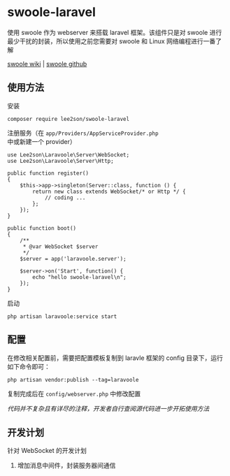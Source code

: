 # swoole-laravel
使用 swoole 作为 webserver 来搭载 laravel 框架。该组件只是对 swoole 进行最少干扰的封装，所以使用之前您需要对 swoole 和 Linux 网络编程进行一番了解

[swoole wiki](https://wiki.swoole.com/) |
[swoole github](https://github.com/swoole/swoole-src)

## 使用方法

安装

    composer require lee2son/swoole-laravel
    
注册服务（在 `app/Providers/AppServiceProvider.php` 中或新建一个 provider）

    use Lee2son\Laravoole\Server\WebSocket;
    use Lee2son\Laravoole\Server\Http;
    
    public function register()
    {
        $this->app->singleton(Server::class, function () {
            return new class extends WebSocket/* or Http */ {
                // coding ...
            };
        });
    }
    
    public function boot()
    {
        /**
         * @var WebSocket $server
         */
        $server = app('laravoole.server');

        $server->on('Start', function() {
            echo "hello swoole-laravel\n";
        });
    }
    
启动

    php artisan laravoole:service start
    
## 配置
在修改相关配置前，需要把配置模板复制到 laravle 框架的 config 目录下，运行如下命令即可：

    php artisan vendor:publish --tag=laravoole
    
复制完成后在 `config/webserver.php` 中修改配置


*代码并不复杂且有详尽的注释，开发者自行查阅源代码进一步开拓使用方法*

## 开发计划
针对 WebSocket 的开发计划
1. 增加消息中间件，封装服务器间通信